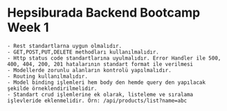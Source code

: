  
 # Hepsiburada Backend Bootcamp Week 1


    - Rest standartlarna uygun olmalıdır.
    - GET,POST,PUT,DELETE methodları kullanılmalıdır.
    - Http status code standartlarına uyulmalıdır. Error Handler ile 500, 400, 404, 200, 201 hatalarının standart format ile verilmesi
    - Modellerde zorunlu alanların kontrolü yapılmalıdır.
    - Routing kullanılmalıdır.
    - Model binding işlemleri hem body den hemde query den yapılacak şekilde örneklendirilmelidir.
    - Standart crud işlemlerine ek olarak, listeleme ve sıralama işlevleride eklenmelidir. Örn: /api/products/list?name=abc
